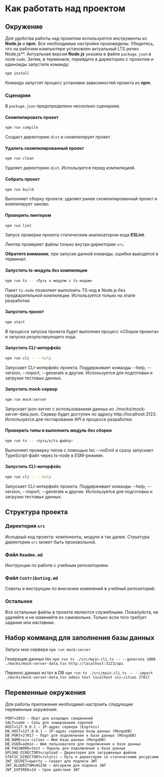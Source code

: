 # Как работать над проектом

## Окружение

Для удобства работы над проектом используются инструменты из **Node.js** и **npm**. Все необходимые настройки произведены. Убедитесь, что на рабочем компьютере установлен актуальный LTS релиз Node.js**. Актуальная версия **Node.js** указана в файле `package.json` в поле `node`. Затем, в терминале, перейдите в директорию с проектом и _единожды_ запустите команду:

```bash
npm install
```

Команда запустит процесс установки зависимостей проекта из **npm**.

### Сценарии

В `package.json` предопределено несколько сценариев.

#### Скомпилировать проект

```bash
npm run compile
```

Создаст директорию `dist` и скомпилирует проект.

#### Удалить скомпилированный проект

```bash
npm run clean
```

Удаляет директорию `dist`. Используется перед компиляцией.

#### Собрать проект

```bash
npm run build
```

Выполняет сборку проекта: удаляет ранее скомпилированный проект и компилирует заново.

#### Проверить линтером

```bash
npm run lint
```

Запуск проверки проекта статическим анализатором кода **ESLint**.

Линтер проверяет файлы только внутри директории `src`.

**Обратите внимание**, при запуске данной команды, ошибки выводятся в терминал.

#### Запустить ts-модуль без компиляции

```bash
npm run ts -- <Путь к модулю с ts-кодом>
```

Пакет `ts-node` позволяет выполнить TS-код в Node.js без предварительной компиляции. Используется только на этапе разработки.

#### Запустить проект

```bash
npm start
```

В процессе запуска проекта будет выполнен процесс «Сборки проекта» и запуска результирующего кода.

#### Запустить CLI-интерфейс
```bash
npm run cli -- --help
```

Запускает CLI-интерфейс проекта. Поддерживает команды --help, --version, --import, --generate и другие. Используется для подготовки и загрузки тестовых данных.

#### Запустить mock-сервер
```bash
npm run mock:server
```
Запускает json-server с использованием данных из ./mocks/mock-server-data.json.
Сервер будет доступен по адресу http://localhost:3123. Используется для тестирования API в процессе разработки.

#### Проверить типы и выполнить модуль без сборки
```bash
npm run ts -- <путь/к/ts-файлу>
```

Выполняет проверку типов с помощью tsc --noEmit и сразу запускает TypeScript-файл через ts-node в ESM-режиме.

#### Запустить CLI-интерфейс
```bash
npm run cli -- --help
```

Запускает CLI-интерфейс проекта. Поддерживает команды --help, --version, --import, --generate и другие. Используется для подготовки и загрузки тестовых данных.


## Структура проекта

### Директория `src`

Исходный код проекта: компоненты, модули и так далее. Структура директории `src` может быть произвольной.

### Файл `Readme.md`

Инструкции по работе с учебным репозиторием.

### Файл `Contributing.md`

Советы и инструкции по внесению изменений в учебный репозиторий.

### Остальное

Все остальные файлы в проекте являются служебными. Пожалуйста, не удаляйте и не изменяйте их самовольно. Только если того требует задание или наставник.

## Набор комманд для заполнения базы данных

Запуск мок сервера
`npm run mock:server`

Генерация данных tsv
`npm run ts ./src/main.cli.ts -- --generate 1000 ./mocks/mock-server-data.tsv http://localhost:3123/api`

Перенос данных из tsv в DB
`npm run ts ./src/main.cli.ts -- --import ./mocks/mock-server-data.tsv admin test localhost six-cities 27017`

## Переменные окружения

Для работы приложения необходимо настроить следующие переменные окружения:

```
PORT=3033 — Порт для входящих соединений
SALT=some — Соль для хеширования паролей
HOST=127.0.0.1 — IP-адрес сервера (Express)
DB_HOST=127.0.0.1 — IP-адрес сервера базы данных (MongoDB)
DB_PORT=27017 — Порт для подключения к базе данных (MongoDB)
DB_NAME=six-cities — Имя базы данных (MongoDB)
DB_USER=admin — Имя пользователя для подключения к базе данных
DB_PASSWORD=test — Пароль для подключения к базе данных
UPLOAD_DIRECTORY=/upload — Директория для загруженных файлов
STATIC_DIRECTORY=/static — Путь к директории со статическими ресурсами
JWT_SECRET=qwerty — Секрет для подписи JWT
JWT_ALGORITHM=HS256 — Алгоритм для подписи JWT
JWT_EXPIRED=2d — Срок действия JWT
```
